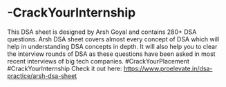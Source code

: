 # -CrackYourInternship
This DSA sheet is designed by Arsh Goyal and contains 280+ DSA questions. Arsh DSA sheet covers almost every concept of DSA which will help in understanding DSA concepts in depth. It will also help you to clear the interview rounds of DSA as these questions have been asked in most recent interviews of big tech companies.
#CrackYourPlacement #CrackYourInternship
Check it out here: https://www.proelevate.in/dsa-practice/arsh-dsa-sheet
